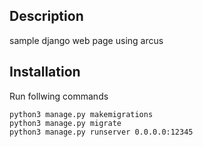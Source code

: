Description
-------------
sample django web page using arcus

Installation
-------------
Run follwing commands
<pre><code>python3 manage.py makemigrations
python3 manage.py migrate
python3 manage.py runserver 0.0.0.0:12345
</code></pre>
